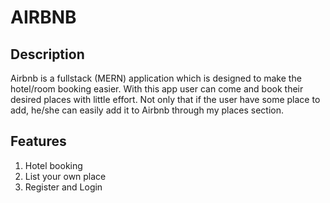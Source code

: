 # AIRBNB

## Description

Airbnb is a fullstack (MERN) application which is designed to make the hotel/room booking easier. With this app user can come and book their desired places with little effort. Not only that if the user have some place to add, he/she can easily add it to Airbnb through my places section.

## Features

1. Hotel booking
2. List your own place
3. Register and Login
